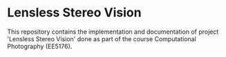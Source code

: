 # Lensless Stereo Vision
This repository contains the implementation and documentation of project 'Lensless Stereo Vision' done as part of the course Computational Photography (EE5176).
